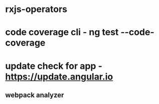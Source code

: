# rxjs-operators

# code coverage cli - ng test --code-coverage

# update check for app - https://update.angular.io

## webpack analyzer 